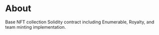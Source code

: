 # About
Base NFT collection Solidity contract including Enumerable, Royalty, and team minting implementation.